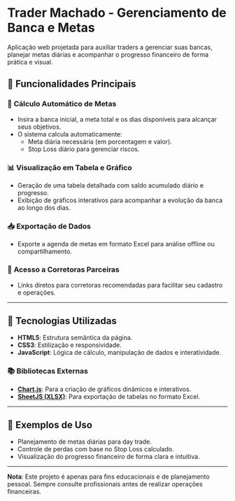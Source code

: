 # Trader Machado - Gerenciamento de Banca e Metas

Aplicação web projetada para auxiliar traders a gerenciar suas bancas, planejar metas diárias e acompanhar o progresso financeiro de forma prática e visual. 

## 📌 Funcionalidades Principais

### 🔢 **Cálculo Automático de Metas**
- Insira a banca inicial, a meta total e os dias disponíveis para alcançar seus objetivos.
- O sistema calcula automaticamente:
  - Meta diária necessária (em porcentagem e valor).
  - Stop Loss diário para gerenciar riscos.

### 📊 **Visualização em Tabela e Gráfico**
- Geração de uma tabela detalhada com saldo acumulado diário e progresso.
- Exibição de gráficos interativos para acompanhar a evolução da banca ao longo dos dias.

### 📥 **Exportação de Dados**
- Exporte a agenda de metas em formato Excel para análise offline ou compartilhamento.

### 🔗 **Acesso a Corretoras Parceiras**
- Links diretos para corretoras recomendadas para facilitar seu cadastro e operações.

---

## 🚀 Tecnologias Utilizadas

- **HTML5**: Estrutura semântica da página.
- **CSS3**: Estilização e responsividade.
- **JavaScript**: Lógica de cálculo, manipulação de dados e interatividade.

### 📚 Bibliotecas Externas
- [**Chart.js**](https://www.chartjs.org/): Para a criação de gráficos dinâmicos e interativos.
- [**SheetJS (XLSX)**](https://github.com/SheetJS/sheetjs): Para exportação de tabelas no formato Excel.

---

## 🎯 Exemplos de Uso

- Planejamento de metas diárias para day trade.
- Controle de perdas com base no Stop Loss calculado.
- Visualização do progresso financeiro de forma clara e intuitiva.

---

**Nota**: Este projeto é apenas para fins educacionais e de planejamento pessoal. Sempre consulte profissionais antes de realizar operações financeiras.
